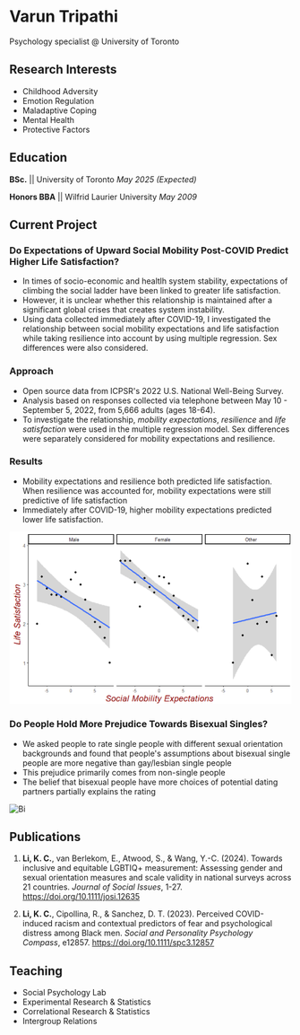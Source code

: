 
# Varun Tripathi
Psychology specialist @ University of Toronto

## Research Interests
- Childhood Adversity 
- Emotion Regulation
- Maladaptive Coping
- Mental Health 
- Protective Factors 

## Education
**BSc.** || University of Toronto *May 2025 (Expected)*

**Honors BBA**  || 
Wilfrid Laurier University *May 2009*			        		


## Current Project
### Do Expectations of Upward Social Mobility Post-COVID Predict Higher Life Satisfaction?

- In times of socio-economic and healtlh system stability, expectations of climbing the social ladder have been linked to greater life satisfaction.
- However, it is unclear whether this relationship is maintained after a significant global crises that creates system instability. 
- Using data collected immediately after COVID-19, I investigated the relationship between social mobility expectations and life satisfaction while taking resilience into account by using multiple regression. Sex differences were also considered.     

### Approach

- Open source data from ICPSR's 2022 U.S. National Well-Being Survey. 
- Analysis based on responses collected via telephone between May 10 - September 5, 2022, from 5,666 adults (ages 18-64).   
- To investigate the relationship, *mobility expectations*, *resilience* and *life satisfaction* were used in the multiple regression model. Sex differences were separately considered for mobility expectations and resilience. 


### Results

- Mobility expectations and resilience both predicted life satisfaction. When resilience was accounted for, mobility expectations were still predictive of life satisfaction
- Immediately after COVID-19, higher mobility expectations predicted lower life satisfaction.

![Portfolio](/Assets/Mobility.png)

### Do People Hold More Prejudice Towards Bisexual Singles?

- We asked people to rate single people with different sexual orientation backgrounds and found that people's assumptions about bisexual single people are more negative than gay/lesbian single people 
- This prejudice primarily comes from non-single people 
- The belief that bisexual people have more choices of potential dating partners partially explains the rating

![Bi](/assets/img/bisingle.png)


## Publications
1.	**Li, K. C.**, van Berlekom, E., Atwood, S., & Wang, Y.-C. (2024). Towards inclusive and equitable LGBTIQ+ measurement: Assessing gender and sexual orientation measures and scale validity in national surveys across 21 countries. *Journal of Social Issues*, 1-27. https://doi.org/10.1111/josi.12635 

2.	**Li, K. C.**, Cipollina, R., & Sanchez, D. T. (2023). Perceived COVID-induced racism and contextual predictors of fear and psychological distress among Black men. *Social and Personality Psychology Compass*, e12857. https://doi.org/10.1111/spc3.12857

## Teaching
- Social Psychology Lab
- Experimental Research & Statistics
- Correlational Research & Statistics
- Intergroup Relations
